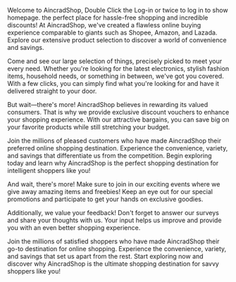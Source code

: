 Welcome to AincradShop, Double Click the Log-in or twice to log in to show homepage. the perfect place for hassle-free shopping and incredible discounts! At AincradShop, we've created a flawless online buying experience comparable to giants such as Shopee, Amazon, and Lazada. Explore our extensive product selection to discover a world of convenience and savings.

Come and see our large selection of things, precisely picked to meet your every need. Whether you're looking for the latest electronics, stylish fashion items, household needs, or something in between, we've got you covered. With a few clicks, you can simply find what you're looking for and have it delivered straight to your door.

But wait—there's more! AincradShop believes in rewarding its valued consumers. That is why we provide exclusive discount vouchers to enhance your shopping experience. With our attractive bargains, you can save big on your favorite products while still stretching your budget.

Join the millions of pleased customers who have made AincradShop their preferred online shopping destination. Experience the convenience, variety, and savings that differentiate us from the competition. Begin exploring today and learn why AincradShop is the perfect shopping destination for intelligent shoppers like you!

And wait, there's more! Make sure to join in our exciting events where we give away amazing items and freebies! Keep an eye out for our special promotions and participate to get your hands on exclusive goodies.

Additionally, we value your feedback! Don't forget to answer our surveys and share your thoughts with us. Your input helps us improve and provide you with an even better shopping experience.

Join the millions of satisfied shoppers who have made AincradShop their go-to destination for online shopping. Experience the convenience, variety, and savings that set us apart from the rest. Start exploring now and discover why AincradShop is the ultimate shopping destination for savvy shoppers like you!
